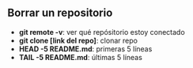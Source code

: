 ##  Borrar un repositorio

- __git remote -v__: ver qué repósitorio estoy conectado
- __git clone [link del repo]__: clonar repo
- __HEAD -5 README.md__: primeras 5 líneas
- __TAIL -5 README.md__: últimas 5 líneas
